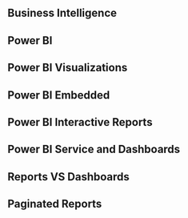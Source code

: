 ## Business Intelligence
## Power BI
## Power BI Visualizations
## Power BI Embedded
## Power BI Interactive Reports
## Power BI Service and Dashboards
## Reports VS Dashboards
## Paginated Reports



